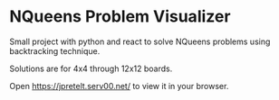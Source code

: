 # NQueens Problem Visualizer

Small project with python and react to solve NQueens problems using backtracking technique.

Solutions are for 4x4 through 12x12 boards.

Open https://jpretelt.serv00.net/ to view it in your browser.


